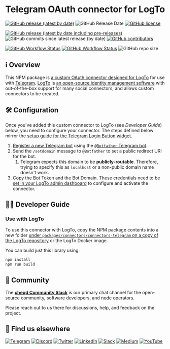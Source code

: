 # Telegram OAuth connector for LogTo

[![GitHub release (latest by date)](https://img.shields.io/github/v/release/cheqd/connector-telegram?color=green&label=stable%20release&style=flat-square)](https://github.com/cheqd/connector-telegram/releases/latest) ![GitHub Release Date](https://img.shields.io/github/release-date/cheqd/connector-telegram?color=green&style=flat-square) [![GitHub license](https://img.shields.io/github/license/cheqd/connector-telegram?color=blue&style=flat-square)](https://github.com/cheqd/connector-telegram/blob/main/LICENSE)

[![GitHub release (latest by date including pre-releases)](https://img.shields.io/github/v/release/cheqd/connector-telegram?include_prereleases&label=dev%20release&style=flat-square)](https://github.com/cheqd/connector-telegram/releases/) ![GitHub commits since latest release (by date)](https://img.shields.io/github/commits-since/cheqd/connector-telegram/latest?style=flat-square) [![GitHub contributors](https://img.shields.io/github/contributors/cheqd/connector-telegram?label=contributors%20%E2%9D%A4%EF%B8%8F&style=flat-square)](https://github.com/cheqd/connector-telegram/graphs/contributors)

[![GitHub Workflow Status](https://img.shields.io/github/actions/workflow/status/cheqd/connector-telegram/dispatch.yml?label=workflows&style=flat-square)](https://github.com/cheqd/connector-telegram/actions/workflows/dispatch.yml) [![GitHub Workflow Status](https://img.shields.io/github/actions/workflow/status/cheqd/connector-telegram/codeql.yml?label=CodeQL&style=flat-square)](https://github.com/cheqd/connector-telegram/actions/workflows/codeql.yml) ![GitHub repo size](https://img.shields.io/github/repo-size/cheqd/connector-telegram?style=flat-square)

## ℹ️ Overview

This NPM package is [a custom OAuth connector designed for LogTo](https://docs.logto.io/docs/recipes/configure-connectors/create-your-connector/) for use with [Telegram](https://core.telegram.org/api). [LogTo](https://logto.io/) is [an open-source identity management software](https://docs.logto.io/) with out-of-the-box support for many social connectors, and allows custom connectors to be created.

## 🛠️ Configuration

Once you've added this custom connector to LogTo (see *Developer Guide*) below, you need to configure your connector. The steps defined below mirror the [setup guide for the Telegram Login Button widget](https://core.telegram.org/widgets/login).

1. [Register a new Telegram bot](https://core.telegram.org/bots#3-how-do-i-create-a-bot) using the [`@Botfather` Telegram bot](https://t.me/botfather).
2. Send the `/setdomain` message to `@Botfather` to set a public redirect URI for the bot.
   1. Telegram expects this domain to be **publicly-routable**. Therefore, trying to specify this as `localhost` or a non-public domain name doesn't work.
3. Copy the Bot Token and the Bot Domain. These credentials need to be [set in your LogTo admin dashboard](https://docs.logto.io/docs/recipes/configure-connectors/social-connector/) to configure and activate the connector.

## 🧑‍💻 Developer Guide

### Use with LogTo

To use this connector with LogTo, copy the NPM package contents into a new folder [under `packages/connectors/connectors-telegram` on a copy of the LogTo repository](https://github.com/logto-io/logto/tree/master/packages/connectors) or the LogTo Docker image.

You can build just this library using:

```bash
npm install
npm run build
```

## 💬 Community

The [**cheqd Community Slack**](http://cheqd.link/join-cheqd-slack) is our primary chat channel for the open-source community, software developers, and node operators.

Please reach out to us there for discussions, help, and feedback on the project.

## 🙋 Find us elsewhere

[![Telegram](https://img.shields.io/badge/Telegram-2CA5E0?style=for-the-badge\&logo=telegram\&logoColor=white)](https://t.me/cheqd) [![Discord](https://img.shields.io/badge/Discord-7289DA?style=for-the-badge\&logo=discord\&logoColor=white)](http://cheqd.link/discord-github) [![Twitter](https://img.shields.io/badge/Twitter-1DA1F2?style=for-the-badge\&logo=twitter\&logoColor=white)](https://twitter.com/intent/follow?screen\_name=cheqd\_io) [![LinkedIn](https://img.shields.io/badge/LinkedIn-0077B5?style=for-the-badge\&logo=linkedin\&logoColor=white)](http://cheqd.link/linkedin) [![Slack](https://img.shields.io/badge/Slack-4A154B?style=for-the-badge\&logo=slack\&logoColor=white)](http://cheqd.link/join-cheqd-slack) [![Medium](https://img.shields.io/badge/Medium-12100E?style=for-the-badge\&logo=medium\&logoColor=white)](https://blog.cheqd.io) [![YouTube](https://img.shields.io/badge/YouTube-FF0000?style=for-the-badge\&logo=youtube\&logoColor=white)](https://www.youtube.com/channel/UCBUGvvH6t3BAYo5u41hJPzw/)
